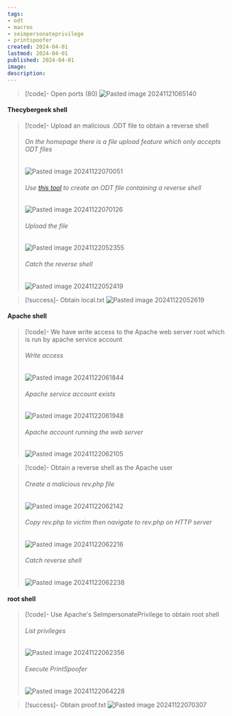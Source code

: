```yaml
---
tags:
- odt
- macros
- seimpersonateprivilege
- printspoofer
created: 2024-04-01
lastmod: 2024-04-01
published: 2024-04-01
image:
description: 
---
```

>[!code]- Open ports (80)
>![Pasted image 20241121065140](Images/Pasted%20image%2020241121065140.png)
#### Thecybergeek shell

>[!code]- Upload an malicious .ODT file to obtain a reverse shell
>###### On the homepage there is a file upload feature which only accepts ODT files
>![Pasted image 20241122070051](Images/Pasted%20image%2020241122070051.png)
>###### Use [this tool](https://github.com/0bfxgh0st/MMG-LO) to create an ODT file containing a reverse shell
>![Pasted image 20241122070126](Images/Pasted%20image%2020241122070126.png)
>###### Upload the file
>![Pasted image 20241122052355](Images/Pasted%20image%2020241122052355.png)
>###### Catch the reverse shell
>![Pasted image 20241122052419](Images/Pasted%20image%2020241122052419.png)

>[!success]- Obtain local.txt
>![Pasted image 20241122052619](Images/Pasted%20image%2020241122052619.png)
#### Apache shell

>[!code]- We have write access to the Apache web server root which is run by apache service account
>###### Write access
>![Pasted image 20241122061844](Images/Pasted%20image%2020241122061844.png)
>###### Apache service account exists
>![Pasted image 20241122061948](Images/Pasted%20image%2020241122061948.png)
>###### Apache account running the web server
>![Pasted image 20241122062105](Images/Pasted%20image%2020241122062105.png)

>[!code]- Obtain a reverse shell as the Apache user
>###### Create a malicious rev.php file
>![Pasted image 20241122062142](Images/Pasted%20image%2020241122062142.png)
>###### Copy rev.php to victim then navigate to rev.php on HTTP server
>![Pasted image 20241122062216](Images/Pasted%20image%2020241122062216.png)
>###### Catch reverse shell
>![Pasted image 20241122062238](Images/Pasted%20image%2020241122062238.png)
#### root shell

>[!code]- Use Apache's SeImpersonatePrivilege to obtain root shell
>###### List privileges
>![Pasted image 20241122062356](Images/Pasted%20image%2020241122062356.png)
>###### Execute PrintSpoofer
>![Pasted image 20241122064228](Images/Pasted%20image%2020241122064228.png)

>[!success]- Obtain proof.txt
>![Pasted image 20241122070307](Images/Pasted%20image%2020241122070307.png)



